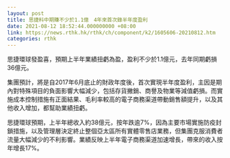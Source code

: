 ```yaml
---
layout: post
title: 思捷料中期賺不少於1.1億　4年來首次錄半年度盈利
date: 2021-08-12 18:52:44.000000000 +08:00
link: https://news.rthk.hk/rthk/ch/component/k2/1605606-20210812.htm
categories: rthk
---
```


思捷環球發盈喜，預期上半年業績扭虧為盈，盈利不少於1.1億元，去年同期虧損36億元。

集團預計，將是自2017年6月底止的財政年度後，首次實現半年度盈利，主因是期內對特殊項目的負面影響大幅減少，包括存貨撇銷、商譽及物業等減值虧損。而實施成本控制措施有正面結果、毛利率較高的電子商務渠道帶動銷售額提升，以及其他收入增加，都幫助業績扭虧。

思捷環球預期，上半年總收入約38億元，按年跌逾7%，因為主要市場實施防疫封鎖措施，以及管理層決定終止整個亞太區所有實體零售店業務，但集團克服消費者流量大幅減少的不利影響。業績反映上半年電子商務渠道加速增長，帶來的收入按年增長17%。
